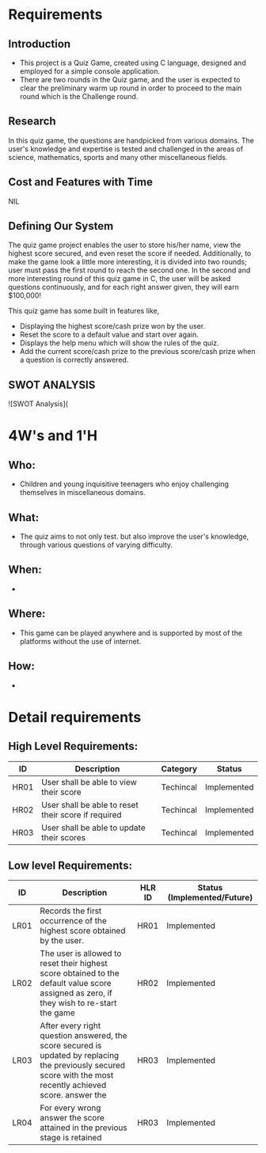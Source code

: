 # Requirements
## Introduction
 * This project is a Quiz Game, created using C language, designed and employed for a simple console application.
 * There are two rounds in the Quiz game, and the user is expected to clear the preliminary warm up round in order to proceed to the main round which is the Challenge round.

## Research
In this quiz game, the questions are handpicked from various domains. The user's knowledge and expertise is tested and challenged in the areas of science, mathematics, sports and many other miscellaneous fields.
 

## Cost and Features with Time 
NIL

## Defining Our System
The quiz game project enables the user to store his/her name, view the highest score secured, and even reset the score if needed. Additionally, to make the game look a little more interesting, it is divided into two rounds; user must pass the first round to reach the second one. In the second and more interesting round of this quiz game in C, the user will be asked questions continuously, and for each right answer given, they will earn $100,000!

This quiz game has some built in features like,

* Displaying the highest score/cash prize won by the user. 
* Reset the score to a default value and start over again.
* Displays the help menu which will show the rules of the quiz.
* Add the current score/cash prize to the previous score/cash prize when a question is correctly answered.

## SWOT ANALYSIS
![SWOT Analysis](

# 4W&#39;s and 1&#39;H

## Who:
* Children and young inquisitive teenagers who enjoy challenging themselves in miscellaneous domains.

## What:
* The quiz aims to not only test. but also improve the user's knowledge, through various questions of varying difficulty.

## When:
* 

## Where:
* This game can be played anywhere and is supported by most of the platforms without the use of internet.

## How:
*

# Detail requirements
## High Level Requirements: 
| ID | Description | Category | Status | 
| ----- | ----- | ------- | ---------|
| HR01 | User shall be able to view their score | Techincal | Implemented | 
| HR02 | User shall be able to reset their score if required | Techincal | Implemented|
| HR03 | User shall be able to update their scores | Techincal | Implemented |

##  Low level Requirements:
 
| ID | Description | HLR ID | Status (Implemented/Future) |
| ------ | --------- | ------ | ----- |
| LR01 | Records the first occurrence of the highest score obtained by the user. | HR01 | Implemented |
| LR02 | The user is allowed to reset their highest score obtained to the default value score assigned as zero, if they wish to re-start the game | HR02 | Implemented |
| LR03 | After every right question answered, the score secured is updated by replacing the previously secured score with the most recently achieved score. answer the  | HR03 | Implemented|
| LR04 | For every wrong answer the score attained in the previous stage is retained| HR03 | Implemented |


